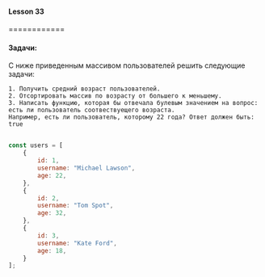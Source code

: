 ####  Lesson 33
============


#### Задачи: 

С ниже приведенным массивом пользователей решить следующие задачи:

    1. Получить средний возраст пользователей.
    2. Отсортировать массив по возрасту от большего к меньшему.
    3. Написать функцию, которая бы отвечала булевым значением на вопрос: есть ли пользователь соотвествуещего возраста. 
    Например, есть ли пользователь, которому 22 года? Ответ должен быть: true



```javascript

const users = [
    {
        id: 1,
        username: "Michael Lawson",
        age: 22,
    },
    {
        id: 2,
        username: "Tom Spot",
        age: 32,
    },
    {
        id: 3,
        username: "Kate Ford",
        age: 18,
    }
];


```
